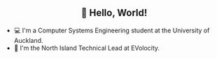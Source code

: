 <h2 align="center">👋 Hello, World!</h2>

- 💻 I'm a Computer Systems Engineering student at the University of Auckland.
- 🔧 I'm the North Island Technical Lead at EVolocity.
